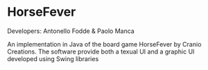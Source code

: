 # HorseFever
Developers: Antonello Fodde & Paolo Manca

An implementation in Java of the board game HorseFever by Cranio Creations. The software provide both a texual UI and a graphic UI developed using Swing libraries
